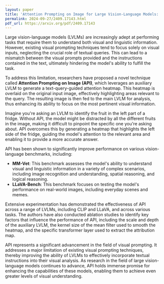 ```yaml
---
layout: paper
title: 'Attention Prompting on Image for Large Vision-Language Models: A New Approach to Enhance Visual Understanding'
permalink: 2024-09-27/2409.17143.html
pdf_url: https://arxiv.org/pdf/2409.17143
---
```


Large vision-language models (LVLMs) are increasingly adept at performing tasks that require them to understand both visual and linguistic information.  However, existing visual prompting techniques tend to focus solely on visual inputs, neglecting the crucial role of textual queries. This can lead to a mismatch between the visual prompts provided and the instructions contained in the text, ultimately hindering the model's ability to fulfill the task.

To address this limitation, researchers have proposed a novel technique called **Attention Prompting on Image (API)**, which leverages an auxiliary LVLM to generate a text-query-guided attention heatmap. This heatmap is overlaid on the original input image, effectively highlighting areas relevant to the query. The resulting image is then fed to the main LVLM for analysis, thus enhancing its ability to focus on the most pertinent visual information. 

Imagine you're asking an LVLM to identify the fruit in the left part of a fridge.  Without API, the model might be distracted by all the different fruits in the image, making it difficult to pinpoint the specific one you're asking about. API overcomes this by generating a heatmap that highlights the left side of the fridge, guiding the model's attention to the relevant area and enabling it to provide a more accurate answer.

API has been shown to significantly improve performance on various vision-language benchmarks, including:

* **MM-Vet**: This benchmark assesses the model's ability to understand visual and linguistic information in a variety of complex scenarios, including image recognition and understanding, spatial reasoning, and logical reasoning.
* **LLaVA-Bench**: This benchmark focuses on testing the model's performance on real-world images, including everyday scenes and memes.

Extensive experimentation has demonstrated the effectiveness of API across a range of LVLMs, including CLIP and LLaVA, and across various tasks. The authors have also conducted ablation studies to identify key factors that influence the performance of API, including the scale and depth of the auxiliary LVLM, the kernel size of the mean filter used to smooth the heatmap, and the specific transformer layer used to extract the attribution map.

API represents a significant advancement in the field of visual prompting. It addresses a major limitation of existing visual prompting techniques, thereby improving the ability of LVLMs to effectively incorporate textual instructions into their visual analysis.  As research in the field of large vision-language models continues to advance, API holds immense promise for enhancing the capabilities of these models, enabling them to achieve even greater levels of visual understanding.